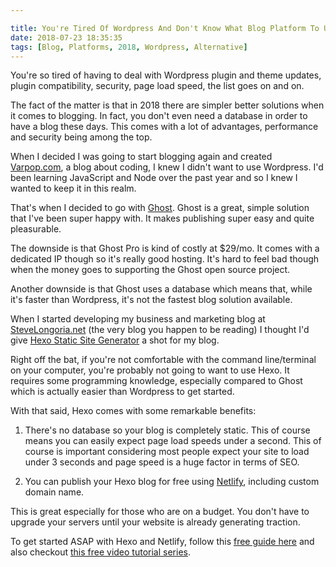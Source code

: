 ```yaml
---

title: You're Tired Of Wordpress And Don't Know What Blog Platform To Use
date: 2018-07-23 18:35:35
tags: [Blog, Platforms, 2018, Wordpress, Alternative]
---
```


You're so tired of having to deal with Wordpress plugin and theme updates, plugin compatibility, security, page load speed, the list goes on and on.

The fact of the matter is that in 2018 there are simpler better solutions when it comes to  blogging. In fact, you don't even need a database in order to have a blog these days. This comes with a lot of advantages, performance and security being among the top.

When I decided I was going to start blogging again and created [Varpop.com](Varpop.com), a blog about coding, I knew I didn't want to use Wordpress. I'd been learning JavaScript and Node over the past year and so I knew I wanted to keep it in this realm.

That's when I decided to go with [Ghost](Ghost.org). Ghost is a great, simple solution that I've been super happy with. It makes publishing super easy and quite pleasurable.

The downside is that Ghost Pro is kind of costly at $29/mo. It comes with a dedicated IP though so it's really good hosting. It's hard to feel bad though when the money goes to supporting the Ghost open source project.

Another downside is that Ghost uses a database which means that, while it's faster than Wordpress, it's not the fastest blog solution available.

When I started developing my business and marketing blog at [SteveLongoria.net](stevelongoria.net) (the very blog you happen to be reading) I thought I'd give [Hexo Static Site Generator](https://hexo.io/) a shot for my blog. 

Right off the bat, if you're not comfortable with the command line/terminal on your computer, you're probably not going to want to use Hexo. It requires some programming knowledge, especially compared to Ghost which is actually easier than Wordpress to get started.

With that said, Hexo comes with some remarkable benefits:

1. There's no database so your blog is completely static. This of course means you can  easily expect page load speeds under a second. This of course is important considering most people expect your site to load under 3 seconds and page speed is a huge factor in terms of SEO.

2. You can publish your Hexo blog for free using [Netlify](netlify.com), including custom domain name.

This is great especially for those who are on a budget. You don't have to upgrade your servers until your website is already generating traction.

To get started ASAP with Hexo and Netlify, follow this [free guide here](https://www.netlify.com/blog/2015/10/26/a-step-by-step-guide-hexo-on-netlify/) and also checkout [this free video tutorial series](https://www.youtube.com/playlist?list=PLLAZ4kZ9dFpOMJR6D25ishrSedvsguVSm).